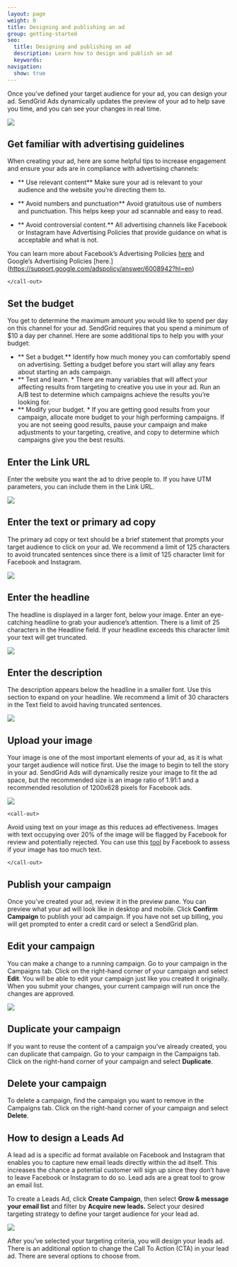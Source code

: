 ```yaml
---
layout: page
weight: 0
title: Designing and publishing an ad
group: getting-started
seo:
  title: Designing and publishing an ad
  description: Learn how to design and publish an ad
  keywords: 
navigation:
  show: true
---
```


Once you’ve defined your target audience for your ad, you can design your ad. SendGrid Ads dynamically updates the preview of your ad to help save you time, and you can see your changes in real time. 

![]({{root_url}}/images/ad-preview.png)

## Get familiar with advertising guidelines

When creating your ad, here are some helpful tips to increase engagement and ensure your ads are in compliance with advertising channels:
* ** Use relevant content** Make sure your ad is relevant to your audience and the website you’re directing them to.
* ** Avoid numbers and punctuation** Avoid gratuitous use of numbers and punctuation. This helps keep your ad scannable and easy to read.
* ** Avoid controversial content.** All advertising channels like Facebook or Instagram have Advertising Policies that provide guidance on what is acceptable and what is not. 

    <call-out>

You can learn more about Facebook’s Advertising Policies [here](https://business.facebook.com/policies/ads) and Google’s Advertising Policies [here.] (https://support.google.com/adspolicy/answer/6008942?hl=en)

    </call-out>

## Set the budget

You get to determine the maximum amount you would like to spend per day on this channel for your ad. SendGrid requires that you spend a minimum of $10 a day per channel. Here are some additional tips to help you with your budget:

* ** Set a budget.** Identify how much money you can comfortably spend on advertising. Setting a budget before you start will allay any fears about starting an ads campaign.
* ** Test and learn. * There are many variables that will affect your affecting results from targeting to creative you use in your ad. Run an A/B test to determine which campaigns achieve the results you’re looking for.
* ** Modify your budget. * If you are getting good results from your campaign, allocate more budget to your high performing campaigns. If you are not seeing good results, pause your campaign and make adjustments to your targeting, creative, and copy to determine which campaigns give you the best results.

## Enter the Link URL

Enter the website you want the ad to drive people to. If you have UTM parameters, you can include them in the Link URL.

![]({{root_url}}/images/linkurl-adpreview.png)


##  Enter the text or primary ad copy

The primary ad copy or text should be a brief statement that prompts your target audience to click on your ad. We recommend a limit of 125 characters to avoid truncated sentences since there is a limit of 125 character limit for Facebook and Instagram.

![]({{root_url}}/images/primarytext-adpreview.png)

##  Enter the headline 

The headline is displayed in a larger font, below your image. Enter an eye-catching headline to grab your audience’s attention. There is a  limit of 25 characters in the Headline field. If your headline exceeds this character limit your text will get truncated.

![]({{root_url}}/images/adheadline-preview.png)

##  Enter the description

The description appears below the headline in a smaller font. Use this section to expand on your headline. We recommend a limit of 30 characters in the Text field to avoid having truncated sentences.

![]({{root_url}}/images/description-adpreview.png)

##  Upload your image

Your image is one of the most important elements of your ad, as it is what your target audience will notice first. Use the image to begin to tell the story in your ad. SendGrid Ads will dynamically resize your image to fit the ad space, but the recommended size is an image ratio of 1.91:1 and a recommended resolution of 1200x628 pixels for Facebook ads. 

![]({{root_url}}/images/image-adpreview.png)


    <call-out>

Avoid using text on your image as this reduces ad effectiveness. Images with text occupying over 20% of the image will be flagged by Facebook for review and potentially rejected. You can use this [tool](https://www.facebook.com/ads/tools/text_overlay) by Facebook to assess if your image has too much text. 

    </call-out>
    

##  Publish your campaign

Once you’ve created your ad, review it in the preview pane. You can preview what your ad will look like in desktop and mobile. Click  **Confirm Campaign** to publish your ad campaign. If you have not set up billing, you will get prompted to enter a credit card or select a SendGrid plan.


##  Edit your campaign

You can make a change to a running campaign. Go to your campaign in the Campaigns tab. Click on the right-hand corner of your campaign and select **Edit**. You will be able to edit your campaign just like you created it originally. When you submit your changes, your current campaign will run once the changes are approved.

![]({{root_url}}/images/ad-editcampaign.png)

##  Duplicate your campaign

If you want to reuse the content of a campaign you’ve already created, you can duplicate that campaign. Go to your campaign in the Campaigns tab. Click on the right-hand corner of your campaign and select **Duplicate**. 

##  Delete your campaign

To delete a campaign, find the campaign you want to remove in the Campaigns tab. Click on the right-hand corner of your campaign and select **Delete**.

##  How to design a Leads Ad

A lead ad is a specific ad format available on Facebook and Instagram that enables you to capture new email leads directly within the ad itself. This increases the chance a potential customer will sign up since they don’t have to leave Facebook or Instagram to do so. Lead ads are a great tool to grow an email list.
 
To create a Leads Ad, click **Create Campaign**, then select **Grow & message your email list** and filter by **Acquire new leads.** Select your desired targeting strategy to define your target audience for your lead ad. 
 
![]({{root_url}}/images/targeting-contact-lookalikes.gif)
 
After you’ve selected your targeting criteria, you will design your leads ad. There is an additional option to change the Call To Action (CTA) in your lead ad. There are several options to choose from.
